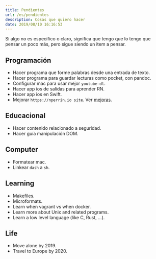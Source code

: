 ```yaml
---
title: Pendientes
url: /es/pendientes
description: Cosas que quiero hacer
date: 2019/08/10 16:16:53
---
```


Si algo no es específico o claro, significa que tengo que lo tengo que pensar un poco más, pero sigue siendo un item a pensar.

## Programación

- Hacer programa que forme palabras desde una entrada de texto.
- Hacer programa para guardar lecturas como pocket, con pandoc.
- Configurar mac para usar mejor `youtube-dl`.
- Hacer app ios de salidas para aprender RN.
- Hacer app ios en Swift.
- Mejorar `https://nperrin.io site`. Ver [mejoras](/es/mejoras).

## Educacional

- Hacer contenido relacionado a seguridad.
- Hacer guía manipulación DOM.

## Computer

- Formatear mac.
- Linkear `dash` a `sh`.

## Learning

- Makefiles.
- Microformats.
- Learn when vagrant vs when docker.
- Learn more about Unix and related programs.
- Learn a low level language (like C, Rust, ...).

## Life

- Move alone by 2019.
- Travel to Europe by 2020.

